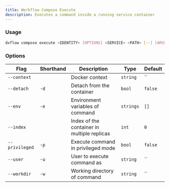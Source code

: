 ```yaml
---
title: Workflow Compose Execute 
description: Executes a command inside a running service container
---
```


### Usage

```bash [Terminal]
dxflow compose execute <IDENTITY> [OPTIONS] <SERVICE> <PATH> [--] [ARGS...]
```

### Options

| Flag | Shorthand | Description | Type | Default |
|------|-----------|-------------|------|---------|
| `--context` |  | Docker context | `string` | `` |
| `--detach` | `-d` | Detach from the container | `bool` | `false` |
| `--env` | `-e` | Environment variables of command | `strings` | `[]` |
| `--index` |  | Index of the container in multiple replicas | `int` | `0` |
| `--privileged` | `-p` | Execute command in privileged mode | `bool` | `false` |
| `--user` | `-u` | User to execute command as | `string` | `` |
| `--workdir` | `-w` | Working directory of command | `string` | `` |

